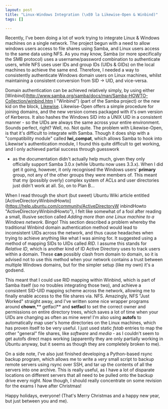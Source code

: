 ```yaml
--- 
layout: post
title: "Linux-Windows Integration (\xE0 la Likewise-Open & Winbind)"
tags: []

---
```


Recently, I've been doing a lot of work trying to integrate Linux &amp; Windows
machines on a single network. The project begun with a need to allow windows
users access to file shares using Samba, and Linux users access to the same data
using NFS. As you may know, Samba (or more specifically the SMB protocol) uses a
username/password combination to authenticate users, while NFS uses user IDs and
group IDs (UIDs &amp; GIDs) on the local machines to achieve the same end.
Therefore, I needed a way to consistently authenticate Windows domain users on
Linux machines, whilst maintaining a consistent conversion from SID -&gt; UID,
and vice-versa.

Domain authentication can be achieved relatively simply, by using either
[Winbind](http://www.samba.org/samba/docs/man/Samba-HOWTO-Collection/winbind.htm
l "Winbind") (part of the Samba project) or the new kid on the block,
[Likewise](http://www.likewise.com/products/likewise_open/ "Likewise Open").
Likewise-Open offers a simple procedure for joining domains, and the new version
comes packaged with it's own version of Kerberos. It also hashes the Windows SID
into a UNIX UID in a consistent manner - so the UIDs are always the same across
your entire environment. Sounds perfect, right? Well, no. Not quite. The problem
with Likewise-Open, is that it's difficult to integrate with Samba. Though it
does ship with a "compatibility module" called **lwi_compat**, which allows
Samba to hook into Likewise's authentication module, I found this quite
difficult to get working, and I only achieved partial success through guesswork
- as the documentation didn't actually help much, given they only officially
support Samba 3.0.x (while Ubuntu now uses 3.3.x). When I did get it going,
however, it only recognised the Windows users' **primary** group, not any of the
other groups they were members of. This meant that my (possibly overly) complex
system of ACLs and user directories just didn't work at all. So, on to Plan B...

When I read through the short (but sweet) Ubuntu Wiki article entitled
[ActiveDirectoryWinbindHowto](https://help.ubuntu.com/community/ActiveDirectoryW
inbindHowto "ActiveDirectoryWinbindHowto"), I felt like somewhat of a fool after
reading a small, illusive section called _Adding more than one Linux machine to
a Windows network._ Bingo! This section described a problem whereby the
traditional Winbind domain authentication method would lead to inconsistent UIDs
across the network, and thus cause headaches when trying to achieve anything
like what I was aiming for. It suggested using a method of mapping SIDs to UIDs
called _RID_. I assume this stands for _Relative ID_, which is another kind of
ID Active Directory uses to track users within a domain. These **can** possibly
clash from domain to domain, so it is advised not to use this method when your
network contains a trust between multiple Windows domains, but for the simpler
setup (like my own) it's a godsend.

This meant that I could use RID mapping within Winbind, which is part of Samba
itself (so no troubles integrating those two), and achieve a consistent SID-UID
mapping scheme across the network, allowing me to finally enable access to the
file shares via. NFS. Amazingly, NFS "Just Worked" straight away, and I've
written some nice wrapper programs around **chown**,** getfacl** and **setfacl**
to set the correct owner and permissions on entire directory trees, which saves
a lot of time when your UIDs are changing as often as mine were! I'm also using
**autofs** to automatically map user's home directories on the Linux machines,
which has proven itself to be very useful. I just used static _fstab_ entries to
map the other "general" file shares, like _software_ and _media_ - as I couldn't
seem to get autofs direct maps working (apparently they are only partially
working in Ubuntu anyway, but it seems as though they are completely broken to
me).

On a side note, I've also just finished developing a Python-based rsync backup
program, which allows me to write a _very_ small script to backup remote servers
using rsync over SSH, and tar up the contents of all the servers into one
archive. This is really useful, as I have a lot of disparate locations on
different servers that all need to be pulled onto the backup drive every night.
Now though, I should really concentrate on some revision for the exams I have
after Christmas!

Happy holidays, everyone! (That's Merry Christmas and a happy new year, but just
between you and me).
